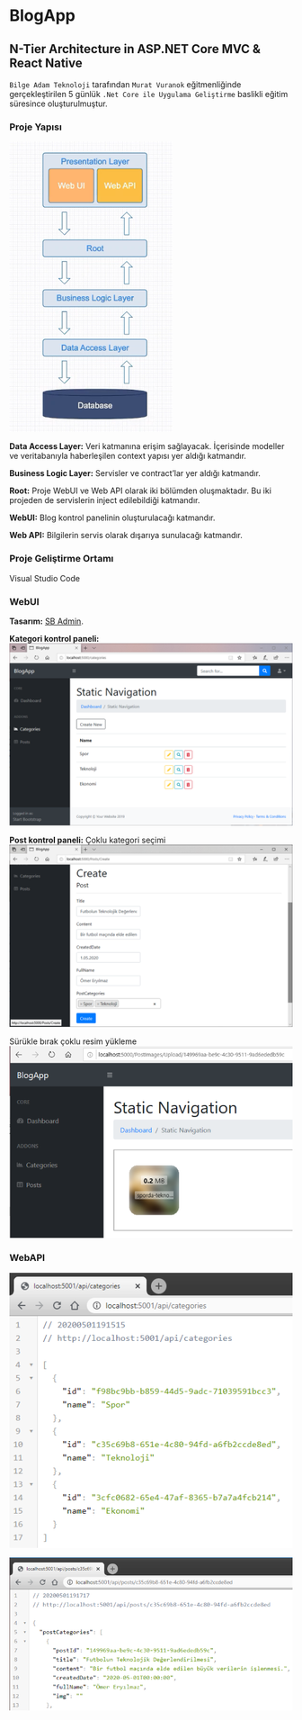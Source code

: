 # BlogApp
## N-Tier Architecture in ASP.NET Core MVC &amp; React Native

`Bilge Adam Teknoloji` tarafından `Murat Vuranok` eğitmenliğinde gerçekleştirilen 5 günlük `.Net Core ile Uygulama Geliştirme` baslikli eğitim süresince oluşturulmuştur.

### Proje Yapısı
![Katmanlı Mimari](https://github.com/omereryilmaz/BlogApp/blob/master/readme_img/blogapp_katman.png)

**Data Access Layer:** Veri katmanına erişim sağlayacak. İçerisinde modeller ve veritabanıyla haberleşilen context yapısı yer aldığı katmandır.

**Business Logic Layer:** Servisler ve contract’lar yer aldığı katmandır.

**Root:** Proje WebUI ve Web API olarak iki bölümden oluşmaktadır. Bu iki projeden de servislerin inject edilebildiği katmandır.

**WebUI:** Blog kontrol panelinin oluşturulacağı katmandır. 
	
**Web API:** Bilgilerin servis olarak dışarıya sunulacağı katmandır.
	

### Proje Geliştirme Ortamı
Visual Studio Code


### WebUI
**Tasarım:** [SB Admin](https://startbootstrap.com/templates/sb-admin/).

**Kategori kontrol paneli:**
![WebUI-Kategori](https://github.com/omereryilmaz/BlogApp/blob/master/readme_img/webui_1.png)

**Post kontrol paneli:** 
Çoklu kategori seçimi
![WebUI-Kategori](https://github.com/omereryilmaz/BlogApp/blob/master/readme_img/webui_2.png)

Sürükle bırak çoklu resim yükleme
![WebUI-Kategori](https://github.com/omereryilmaz/BlogApp/blob/master/readme_img/webui_3.png)


### WebAPI
![WebUI-Kategori](https://github.com/omereryilmaz/BlogApp/blob/master/readme_img/webapi_1.png)

![WebUI-Kategori](https://github.com/omereryilmaz/BlogApp/blob/master/readme_img/webapi_2.png)





